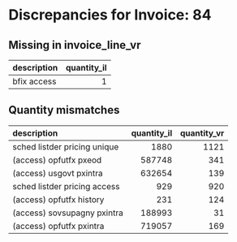 # Discrepancies for Invoice: 84

## Missing in invoice_line_vr

| description   |   quantity_il |
|:--------------|--------------:|
| bfix access   |             1 |

## Quantity mismatches

| description                  |   quantity_il |   quantity_vr |
|:-----------------------------|--------------:|--------------:|
| sched listder pricing unique |          1880 |          1121 |
| (access) opfutfx pxeod       |        587748 |           341 |
| (access) usgovt pxintra      |        632654 |           139 |
| sched listder pricing access |           929 |           920 |
| (access) opfutfx history     |           231 |           124 |
| (access) sovsupagny pxintra  |        188993 |            31 |
| (access) opfutfx pxintra     |        719057 |           169 |
